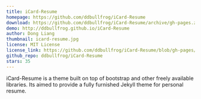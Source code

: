 ```yaml
---
title: iCard-Resume
homepage: https://github.com/ddbullfrog/iCard-Resume
download: https://github.com/ddbullfrog/iCard-Resume/archive/gh-pages.zip
demo: http://ddbullfrog.github.io/iCard-Resume
author: Dong Liang
thumbnail: icard-resume.jpg
license: MIT License
license_link: https://github.com/ddbullfrog/iCard-Resume/blob/gh-pages/LICENSE.md
github_repo: ddbullfrog/iCard-Resume
stars: 35
---
```


iCard-Resume is a theme built on top of bootstrap and other freely
available libraries. Its aimed to provide a fully furnished Jekyll
theme for personal resume.
